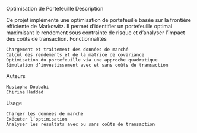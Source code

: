 Optimisation de Portefeuille
Description

Ce projet implémente une optimisation de portefeuille basée sur la frontière efficiente de Markowitz. Il permet d’identifier un portefeuille optimal maximisant le rendement sous contrainte de risque et d’analyser l’impact des coûts de transaction.
Fonctionnalités

    Chargement et traitement des données de marché
    Calcul des rendements et de la matrice de covariance
    Optimisation du portefeuille via une approche quadratique
    Simulation d’investissement avec et sans coûts de transaction

Auteurs

    Mustapha Doubabi
    Chirine Haddad

Usage

    Charger les données de marché
    Exécuter l’optimisation
    Analyser les résultats avec ou sans coûts de transaction
